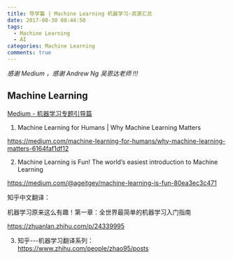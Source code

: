 ```yaml
---
title: 导学篇 | Machine Learning 机器学习-资源汇总
date: 2017-08-30 08:44:50
tags:
  - Machine Learning
  - AI
categories: Machine Learning
comments: true
---
```


*感谢 Medium ，感谢 Andrew Ng 吴恩达老师 !!!*

## Machine Learning

[Medium - 机器学习专题引导篇 ](https://medium.com/machine-learning-for-humans/why-machine-learning-matters-6164faf1df12)

1. Machine Learning for Humans | Why Machine Learning Matters

 https://medium.com/machine-learning-for-humans/why-machine-learning-matters-6164faf1df12

2. Machine Learning is Fun!
The world’s easiest introduction to Machine Learning

 https://medium.com/@ageitgey/machine-learning-is-fun-80ea3ec3c471

 知乎中文翻译：

 机器学习原来这么有趣！第一章：全世界最简单的机器学习入门指南

 https://zhuanlan.zhihu.com/p/24339995


 3. 知乎---机器学习翻译系列：    
   https://www.zhihu.com/people/zhao95/posts
